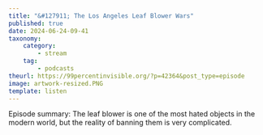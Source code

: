 ```yaml
---
title: "&#127911; The Los Angeles Leaf Blower Wars"
published: true
date: 2024-06-24-09-41
taxonomy:
    category:
        - stream
    tag:
        - podcasts
theurl: https://99percentinvisible.org/?p=42364&post_type=episode
image: artwork-resized.PNG
template: listen
---
```


Episode summary: The leaf blower is one of the most hated objects in the modern world, but the reality of banning them is very complicated.
